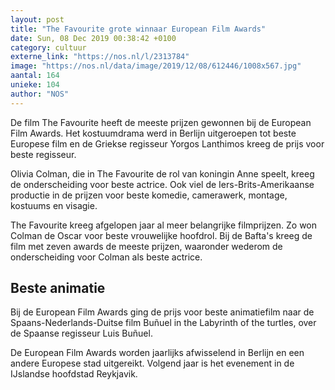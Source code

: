 ```yaml
---
layout: post
title: "The Favourite grote winnaar European Film Awards"
date: Sun, 08 Dec 2019 00:38:42 +0100
category: cultuur
externe_link: "https://nos.nl/l/2313784"
image: "https://nos.nl/data/image/2019/12/08/612446/1008x567.jpg"
aantal: 164
unieke: 104
author: "NOS"
---
```


<p>De film The Favourite heeft de meeste prijzen gewonnen bij de European Film Awards. Het kostuumdrama werd in Berlijn uitgeroepen tot beste Europese film en de Griekse regisseur Yorgos Lanthimos kreeg de prijs voor beste regisseur.</p>
<p>Olivia Colman, die in The Favourite de rol van koningin Anne speelt, kreeg de onderscheiding voor beste actrice. Ook viel de Iers-Brits-Amerikaanse productie in de prijzen voor beste komedie, camerawerk, montage, kostuums en visagie.</p>
<p>The Favourite kreeg afgelopen jaar al meer belangrijke filmprijzen. Zo won Colman de Oscar voor beste vrouwelijke hoofdrol. Bij de Bafta's kreeg de film met zeven awards de meeste prijzen, waaronder wederom de onderscheiding voor Colman als beste actrice.</p>
<h2>Beste animatie</h2>
<p>Bij de European Film Awards ging de prijs voor beste animatiefilm naar de Spaans-Nederlands-Duitse film Buñuel in the Labyrinth of the turtles, over de Spaanse regisseur Luis Buñuel.</p>
<p>De European Film Awards worden jaarlijks afwisselend in Berlijn en een andere Europese stad uitgereikt. Volgend jaar is het evenement in de IJslandse hoofdstad Reykjavik.</p>
